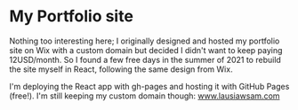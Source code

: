 # My Portfolio site

Nothing too interesting here; I originally designed and hosted my portfolio site on Wix with a custom domain but decided I didn't want to keep paying 12USD/month. So I found a few free days in the summer of 2021 to rebuild the site myself in React, following the same design from Wix. 

I'm deploying the React app with gh-pages and hosting it with GitHub Pages (free!). I'm still keeping my custom domain though: www.lausiawsam.com
